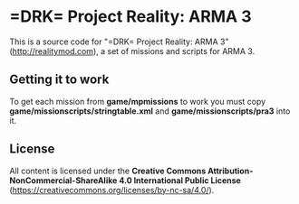 # =DRK= Project Reality: ARMA 3

This is a source code for "=DRK= Project Reality: ARMA 3" (http://realitymod.com), a set of missions and scripts for ARMA 3.

## Getting it to work
To get each mission from **game/mpmissions** to work you must copy **game/missionscripts/stringtable.xml** and **game/missionscripts/pra3** into it.

## License
All content is licensed under the **Creative Commons Attribution-NonCommercial-ShareAlike 4.0 International
Public License** (https://creativecommons.org/licenses/by-nc-sa/4.0/).
